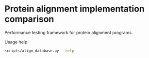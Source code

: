 # Protein alignment implementation comparison

Performance testing framework for protein alignment programs.

Usage help: 
```sh 
scripts/align_database.py --help 
```